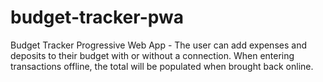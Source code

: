 # budget-tracker-pwa
Budget Tracker Progressive Web App - The user can add expenses and deposits to their budget with or without a connection. When entering transactions offline, the total will be populated when brought back online.
